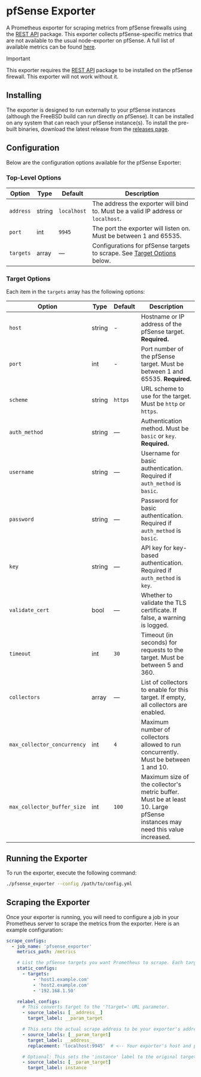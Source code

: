 # pfSense Exporter

A Prometheus exporter for scraping metrics from pfSense firewalls using the [REST API](https://github.com/jaredhendrickson13/pfsense-api) package. This exporter collects pfSense-specific metrics that are not available to the usual node-exporter on pfSense. A full list of available metrics can be found [here](docs/METRICS.md).

> [!IMPORTANT]
> This exporter requires the [REST API](https://github.com/jaredhendrickson13/pfsense-api) package to be installed on the pfSense firewall. This exporter will not work without it.

## Installing

The exporter is designed to run externally to your pfSense instances (although the FreeBSD build can run directly on pfSense). It can be installed on any system that can reach your pfSense instance(s). To install the pre-built binaries, download the latest release from the [releases page](https://github.com/pfrest/pfsense_exporter/releases).

## Configuration

Below are the configuration options available for the pfSense Exporter:

### Top-Level Options

| Option        | Type    | Default      | Description                                                                                |
|---------------|---------|--------------|--------------------------------------------------------------------------------------------|
| `address`     | string  | `localhost`  | The address the exporter will bind to. Must be a valid IP address or `localhost`.          |
| `port`        | int     | `9945`       | The port the exporter will listen on. Must be between 1 and 65535.                         |
| `targets`     | array   | —            | Configurations for pfSense targets to scrape. See [Target Options](#target-options) below. |

### Target Options

Each item in the `targets` array has the following options:

| Option                      | Type    | Default   | Description                                                                                   |
|-----------------------------|---------|-----------|-----------------------------------------------------------------------------------------------|
| `host`                      | string  | -         | Hostname or IP address of the pfSense target. **Required.**                                   |
| `port`                      | int     | -         | Port number of the pfSense target. Must be between 1 and 65535. **Required.**                 |
| `scheme`                    | string  | `https`   | URL scheme to use for the target. Must be `http` or `https`.                                  |
| `auth_method`               | string  | —         | Authentication method. Must be `basic` or `key`. **Required.**                                |
| `username`                  | string  | —         | Username for basic authentication. Required if `auth_method` is `basic`.                      |
| `password`                  | string  | —         | Password for basic authentication. Required if `auth_method` is `basic`.                      |
| `key`                       | string  | —         | API key for key-based authentication. Required if `auth_method` is `key`.                     |
| `validate_cert`             | bool    | —         | Whether to validate the TLS certificate. If false, a warning is logged.                       |
| `timeout`                   | int     | `30`      | Timeout (in seconds) for requests to the target. Must be between 5 and 360.                   |
| `collectors`                | array   | —         | List of collectors to enable for this target. If empty, all collectors are enabled.           |
| `max_collector_concurrency` | int     | `4`       | Maximum number of collectors allowed to run concurrently. Must be between 1 and 10.           |
| `max_collector_buffer_size` | int     | `100`     | Maximum size of the collector's metric buffer. Must be at least 10. Large pfSense instances may need this value increased.                           |

## Running the Exporter

To run the exporter, execute the following command:

```bash
./pfsense_exporter --config /path/to/config.yml
```

## Scraping the Exporter

Once your exporter is running, you will need to configure a job in your Prometheus server to scrape the metrics from the exporter. Here is an example configuration:

```yaml
scrape_configs:
  - job_name: 'pfsense_exporter'
    metrics_path: /metrics 

    # List the pfSense targets you want Prometheus to scrape. Each target must also be defined in your exporter configuration file!
    static_configs:
      - targets:
          - 'host1.example.com'
          - 'host2.example.com'
          - '192.168.1.50'

    relabel_configs:
      # This converts target to the '?target=' URL parameter.
      - source_labels: [__address__]
        target_label: __param_target

      # This sets the actual scrape address to be your exporter's address.
      - source_labels: [__param_target]
        target_label: __address__
        replacement: 'localhost:9945'  # <-- Your exporter's host and port

      # Optional: This sets the 'instance' label to the original target address (your pfSense host)
      - source_labels: [__param_target]
        target_label: instance
```